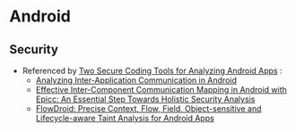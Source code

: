 # Android

## Security

* Referenced by [Two Secure Coding Tools for Analyzing Android Apps](http://blog.sei.cmu.edu/post.cfm/secure-coding-tools-analyzing-android-apps-118) :
    * [Analyzing Inter-Application Communication in Android](https://www.eecs.berkeley.edu/~daw/papers/intents-mobisys11.pdf)
    * [Effective Inter-Component Communication Mapping in Android with Epicc: An Essential Step Towards Holistic Security Analysis](http://www.cse.psu.edu/~duo114/pubs/octeau-sec13.pdf)
    * [FlowDroid: Precise Context, Flow, Field, Object-sensitive and Lifecycle-aware Taint Analysis for Android Apps](http://www.bodden.de/pubs/far+14flowdroid.pdf)
